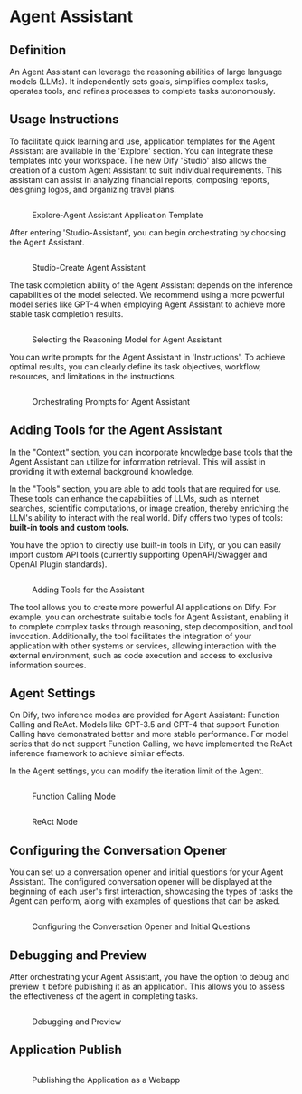 # Agent Assistant

## Definition

An Agent Assistant can leverage the reasoning abilities of large language models (LLMs). It independently sets goals, simplifies complex tasks, operates tools, and refines processes to complete tasks autonomously.

## Usage Instructions

To facilitate quick learning and use, application templates for the Agent Assistant are available in the 'Explore' section. You can integrate these templates into your workspace. The new Dify 'Studio' also allows the creation of a custom Agent Assistant to suit individual requirements. This assistant can assist in analyzing financial reports, composing reports, designing logos, and organizing travel plans.

<figure><img src="/en/.gitbook/assets/guides/application_orchestrate/agent/docs-1.png" alt=""><figcaption><p>Explore-Agent Assistant Application Template</p></figcaption></figure>

After entering 'Studio-Assistant', you can begin orchestrating by choosing the Agent Assistant.

<figure><img src="/en/.gitbook/assets/guides/application_orchestrate/agent/docs-2.png" alt=""><figcaption><p>Studio-Create Agent Assistant</p></figcaption></figure>

The task completion ability of the Agent Assistant depends on the inference capabilities of the model selected. We recommend using a more powerful model series like GPT-4 when employing Agent Assistant to achieve more stable task completion results.

<figure><img src="/en/.gitbook/assets/guides/application_orchestrate/agent/docs-3.png" alt=""><figcaption><p>Selecting the Reasoning Model for Agent Assistant</p></figcaption></figure>

You can write prompts for the Agent Assistant in 'Instructions'. To achieve optimal results, you can clearly define its task objectives, workflow, resources, and limitations in the instructions.

<figure><img src="/en/.gitbook/assets/guides/application_orchestrate/agent/docs-4.png" alt=""><figcaption><p>Orchestrating Prompts for Agent Assistant</p></figcaption></figure>

## Adding Tools for the Agent Assistant

In the "Context" section, you can incorporate knowledge base tools that the Agent Assistant can utilize for information retrieval. This will assist in providing it with external background knowledge.

In the "Tools" section, you are able to add tools that are required for use. These tools can enhance the capabilities of LLMs, such as internet searches, scientific computations, or image creation, thereby enriching the LLM's ability to interact with the real world. Dify offers two types of tools: **built-in tools and custom tools.**

You have the option to directly use built-in tools in Dify, or you can easily import custom API tools (currently supporting OpenAPI/Swagger and OpenAI Plugin standards).

<figure><img src="/en/.gitbook/assets/guides/application_orchestrate/agent/docs-5.png" alt=""><figcaption><p>Adding Tools for the Assistant</p></figcaption></figure>

The tool allows you to create more powerful AI applications on Dify. For example, you can orchestrate suitable tools for Agent Assistant, enabling it to complete complex tasks through reasoning, step decomposition, and tool invocation. Additionally, the tool facilitates the integration of your application with other systems or services, allowing interaction with the external environment, such as code execution and access to exclusive information sources.

## Agent Settings

On Dify, two inference modes are provided for Agent Assistant: Function Calling and ReAct. Models like GPT-3.5 and GPT-4 that support Function Calling have demonstrated better and more stable performance. For model series that do not support Function Calling, we have implemented the ReAct inference framework to achieve similar effects.&#x20;

In the Agent settings, you can modify the iteration limit of the Agent.

<figure><img src="/en/.gitbook/assets/guides/application_orchestrate/agent/docs-6.png" alt=""><figcaption><p>Function Calling Mode</p></figcaption></figure>

<figure><img src="/en/.gitbook/assets/guides/application_orchestrate/agent/sec-7.png" alt=""><figcaption><p>ReAct Mode</p></figcaption></figure>

## Configuring the Conversation Opener

You can set up a conversation opener and initial questions for your Agent Assistant. The configured conversation opener will be displayed at the beginning of each user's first interaction, showcasing the types of tasks the Agent can perform, along with examples of questions that can be asked.

<figure><img src="/en/.gitbook/assets/guides/application_orchestrate/agent/docs-8.png" alt=""><figcaption><p>Configuring the Conversation Opener and Initial Questions</p></figcaption></figure>

## Debugging and Preview

After orchestrating your Agent Assistant, you have the option to debug and preview it before publishing it as an application. This allows you to assess the effectiveness of the agent in completing tasks.

<figure><img src="/en/.gitbook/assets/guides/application_orchestrate/agent/docs-9.png" alt=""><figcaption><p>Debugging and Preview</p></figcaption></figure>

## Application Publish

<figure><img src="/en/.gitbook/assets/guides/application_orchestrate/agent/docs-10.png" alt=""><figcaption><p>Publishing the Application as a Webapp</p></figcaption></figure>
